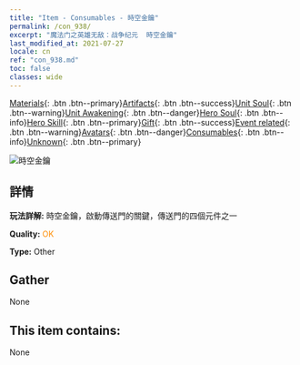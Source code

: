 ```yaml
---
title: "Item - Consumables - 時空金鑰"
permalink: /con_938/
excerpt: "魔法门之英雄无敌：战争纪元  時空金鑰"
last_modified_at: 2021-07-27
locale: cn
ref: "con_938.md"
toc: false
classes: wide
---
```

 [Materials](/ItemsCN/){: .btn .btn--primary}[Artifacts](/ItemsCN/Artifacts/){: .btn .btn--success}[Unit Soul](/ItemsCN/UnitSoul/){: .btn .btn--warning}[Unit Awakening](/ItemsCN/UnitAwakening/){: .btn .btn--danger}[Hero Soul](/ItemsCN/HeroSoul/){: .btn .btn--info}[Hero Skill](/ItemsCN/HeroSkill/){: .btn .btn--primary}[Gift](/ItemsCN/Gift/){: .btn .btn--success}[Event related](/ItemsCN/Events/){: .btn .btn--warning}[Avatars](/ItemsCN/Avatars/){: .btn .btn--danger}[Consumables](/ItemsCN/Consumables/){: .btn .btn--info}[Unknown](/ItemsCN/Unknown/){: .btn .btn--primary}

 ![時空金鑰](/images/t/i_40026.png)

## 詳情
 **玩法詳解:** 時空金鑰，啟動傳送門的關鍵，傳送門的四個元件之一

 **Quality:** <span style="color: #FF8C00">OK</span>

 **Type:** Other

## Gather

  None

## This item contains:

  None

